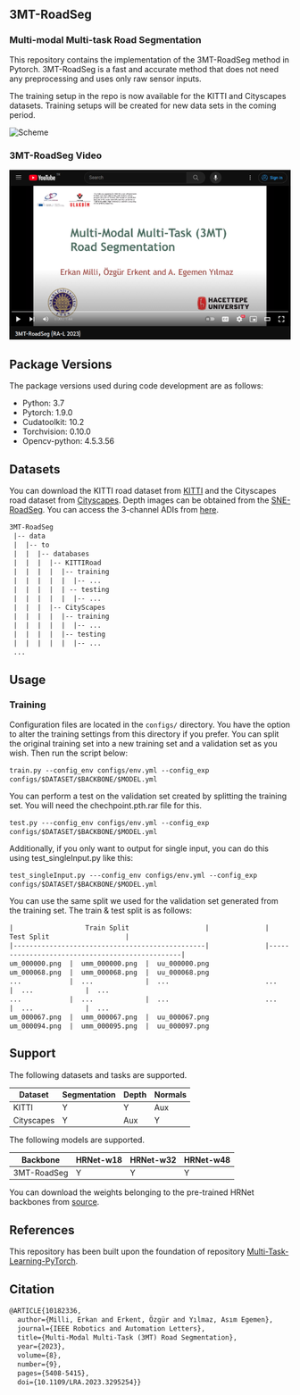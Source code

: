 ## 3MT-RoadSeg
### Multi-modal Multi-task Road Segmentation

This repository contains the implementation of the 3MT-RoadSeg method in Pytorch. 3MT-RoadSeg is a fast and accurate method that does not need any preprocessing and uses only raw sensor inputs.

The training setup in the repo is now available for the KITTI and Cityscapes datasets. Training setups will be created for new data sets in the coming period.

![Scheme](https://user-images.githubusercontent.com/50530899/215703789-ed633586-ca8c-4d44-a74d-366e201a3cd5.png)

### 3MT-RoadSeg Video
[![3MT_ss](https://github.com/ErkanMilli/3MT-RoadSeg/blob/main/3MT_youtube.png)](https://www.youtube.com/watch?v=ESNmc9y17ZE&ab_channel=ErkanMilli)

## Package Versions
The package versions used during code development are as follows:
- Python: 3.7
- Pytorch: 1.9.0
- Cudatoolkit: 10.2
- Torchvision: 0.10.0
- Opencv-python: 4.5.3.56

## Datasets
You can download the KITTI road dataset from [KITTI](https://www.cvlibs.net/datasets/kitti/) and the Cityscapes road dataset from [Cityscapes](https://www.cityscapes-dataset.com/). Depth images can be obtained from the [SNE-RoadSeg](https://github.com/hlwang1124/SNE-RoadSeg). You can access the 3-channel ADIs from [here](https://drive.google.com/drive/folders/1n3CgKbr3OgfZ7YYE-dX5JrCHjmcDnbY5?usp=drive_link).

```
3MT-RoadSeg
 |-- data
 |  |-- to
 |  |  |-- databases
 |  |  |  |-- KITTIRoad
 |  |  |  |  |-- training
 |  |  |  |  |  |-- ...
 |  |  |  |  | -- testing
 |  |  |  |  |  |-- ...
 |  |  |  |-- CityScapes
 |  |  |  |  |-- training
 |  |  |  |  |  |-- ...
 |  |  |  |  |-- testing
 |  |  |  |  |  |-- ...
 ...
```
## Usage
### Training
Configuration files are located in the ```configs/``` directory. You have the option to alter the training settings from this directory if you prefer. You can split the original training set into a new training set and a validation set as you wish. Then run the script below:
```
train.py --config_env configs/env.yml --config_exp configs/$DATASET/$BACKBONE/$MODEL.yml
```
You can perform a test on the validation set created by splitting the training set. You will need the chechpoint.pth.rar file for this. 
```
test.py ---config_env configs/env.yml --config_exp configs/$DATASET/$BACKBONE/$MODEL.yml
```
Additionally, if you only want to output for single input, you can do this using test_singleInput.py like this: 
```
test_singleInput.py ---config_env configs/env.yml --config_exp configs/$DATASET/$BACKBONE/$MODEL.yml
```

You can use the same split we used for the validation set generated from the training set. The train & test split is as follows:
```
|                  Train Split                   |              |                   Test Split                   |
|------------------------------------------------|              |------------------------------------------------|
um_000000.png  |  umm_000000.png  |  uu_000000.png              um_000068.png  |  umm_000068.png  |  uu_000068.png
...            |  ...             |  ...                        ...            |  ...             |  ...
...            |  ...             |  ...                        ...            |  ...             |  ...
um_000067.png  |  umm_000067.png  |  uu_000067.png              um_000094.png  |  umm_000095.png  |  uu_000097.png

```


## Support
The following datasets and tasks are supported.

| Dataset      | Segmentation | Depth | Normals |
|--------------|-----------|-------|---------|
| KITTI        |     Y     |   Y   |    Aux  | 
| Cityscapes   |     Y     |   Aux |    Y    | 


The following models are supported.

| Backbone | HRNet-w18 | HRNet-w32 | HRNet-w48 |
|----------|-----------|-----------|-----------|
| 3MT-RoadSeg |  Y  |  Y  |  Y  |

You can download the weights belonging to the pre-trained HRNet backbones from  [source](https://github.com/HRNet/HRNet-Image-Classification).

## References
This repository has been built upon the foundation of repository [Multi-Task-Learning-PyTorch](https://github.com/SimonVandenhende/Multi-Task-Learning-PyTorch).

## Citation
```
@ARTICLE{10182336,
  author={Milli, Erkan and Erkent, Özgür and Yılmaz, Asım Egemen},
  journal={IEEE Robotics and Automation Letters}, 
  title={Multi-Modal Multi-Task (3MT) Road Segmentation}, 
  year={2023},
  volume={8},
  number={9},
  pages={5408-5415},
  doi={10.1109/LRA.2023.3295254}}
```

